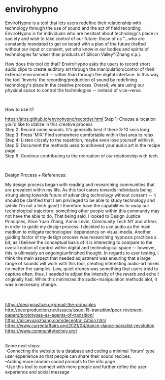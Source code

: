 # envirohypno

EnviroHypno is a tool that lets users redefine their relationship with technology through the use of sound and the act of field recording. EnviroHypno is for individuals who are hesitant about technology's place in society and wish to take control of our future: those of us "...who are constantly mandated to get on board with a plan of the future drafted without our input or consent, yet who know in our bodies and spirits of technologies far wiser than products of Silicon Valley"(Zhang n.p.).

How does this tool do that? EnviroHypno asks the users to record short audio clips to create auditory art through the manipulation/control of their external environment -- rather than through the digital interface. In this way, the tool  'inverts’ the recording/production of sound by redefining technology's place in the creative process. Overall, we are using our physical space to control the technologies -- instead of vice-versa.

<br>

How to use it?

https://altrs.github.io/envirohypno/recorder.html
Step 1: Choose a location you'd like to utalize in this creative process <br>
Step 2: Record some sounds. It's generally best if there 3-10 secs long. <br>
Step 3: Press 'MIX' Find somewhere comfortable within that area to relax. <br>
Step 4: Listen closely to the repetition, maybe even lose yourself within it. <br>
Step 5: Document the methods used to achieved your audio art in the recipe page <br>
Step 6: Continue contributing to the recreation of our relationship with tech. 

<br>

Design Process + References: <br>

My design process began with reading and researching communities that are prevalent within my life. As this tool caters towards individuals being strung along towards future of advancing technology without consent -- it should be clarified that I am privileged to be able to study technology and (while I'm not a tech giant) I therefore have the capabilities to sway our technological trajectory: something other people within this community may not have the able to do. That being said, I looked to Design Justice Principles, Alice Yuan Zhang, Annie Levin, Community Tech NY and others in order to guide my design process. I decided to use audio as the main medium to mitigate technologies' dependency on visual media. Another guiding factor of my design process was researching hypnosis practices a bit, as I believe the conceptual basis of it is interesting to compare to the overall notion of control within digital and technological space -- however, this is ultimately an ongoing/unfinished thought. In regards to user testing, I think the main aspect that needed adjustment was ensuring that a large range of sounds will work with this tool, creating interesting audio-art mixes no matter the samples. Low, quiet drones was something that users tried to capture often; thus, I needed to adjust the intensity of the reverb and echo I originally had. While this minimizes the audio-manipulation methods alot, it was a neccesary change.

<br><br>
https://designjustice.org/read-the-principles <br>
http://peerproduction.net/issues/issue-15-transition/peer-reviewed-papers/prototypes-as-agents-of-transition/<br>
https://aliceyuanzhang.com/decentralization.html <br>
https://www.currentaffairs.org/2021/04/dance-dance-socialist-revolution <br>
https://www.communitytechny.org/

<br>
Some next steps:<br>
-Connecting the website to a database and coding a minimal 'forum' type user experience so that people can share their sound recipes.<br>
-Adding more random sound prompts to the info page<br>
-Use this tool to connect with more people and further refine the user experience and social message


